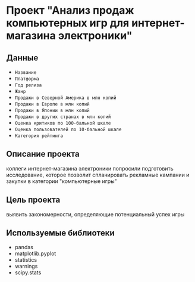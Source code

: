 # Проект "Анализ продаж компьютерных игр для интернет-магазина электроники"
## Данные
* `Название`
* `Платформа`
* `Год релиза`
* `Жанр`
* `Продажи в Северной Америка в млн копий`
* `Продажи в Европе в млн копий`
* `Продажи в Японии в млн копий`
* `Продажи в других странах в млн копий`
* `Оценка критиков по 100-бальной шкале`
* `Оценка пользователей по 10-бальной шкале`
* `Категория рейтинга`
## Описание проекта
коллеги интернет-магазина электроники попросили подготовить исследование, которое позволит спланировать рекламные кампании и закупки в категории "компьютерные игры"
## Цель проекта
выявить закономерности, определяющие потенциальный успех игры
## Используемые библиотеки
* pandas
* matplotlib.pyplot
* statistics
* warnings
* scipy.stats
